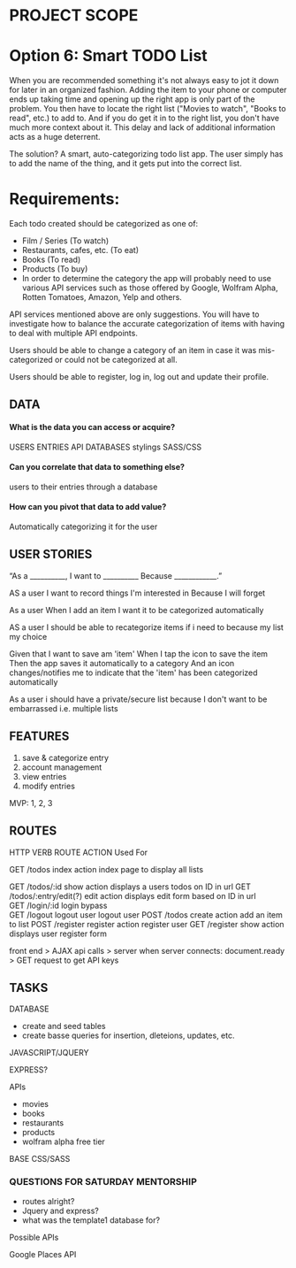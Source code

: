 # PROJECT SCOPE

# Option 6: Smart TODO List
When you are recommended something it's not always easy to jot it down for later in an organized fashion. Adding the item to your phone or computer ends up taking time and opening up the right app is only part of the problem. You then have to locate the right list ("Movies to watch", "Books to read", etc.) to add to. And if you do get it in to the right list, you don't have much more context about it. This delay and lack of additional information acts as a huge deterrent.

The solution? A smart, auto-categorizing todo list app. The user simply has to add the name of the thing, and it gets put into the correct list.

# Requirements:
Each todo created should be categorized as one of:

- Film / Series (To watch)
- Restaurants, cafes, etc. (To eat)
- Books (To read)
- Products (To buy)
- In order to determine the category the app will probably need to use various API services such as those offered by Google, Wolfram Alpha, Rotten Tomatoes, Amazon, Yelp and others.

API services mentioned above are only suggestions. You will have to investigate how to balance the accurate categorization of items with having to deal with multiple API endpoints.

Users should be able to change a category of an item in case it was mis-categorized or could not be categorized at all.

Users should be able to register, log in, log out and update their profile.

## DATA

#### What is the data you can access or acquire?
USERS
ENTRIES
API DATABASES
stylings SASS/CSS

#### Can you correlate that data to something else?
users to their entries through a database



#### How can you pivot that data to add value?
Automatically categorizing it for the user

## USER STORIES

“As a __________,
I want to __________
Because ____________.”

AS a user
I want to record things I'm interested in
Because I will forget

As a user
When I add an item I want it to be categorized automatically

AS a user 
I should be able to recategorize items if i need to
because my list my choice

Given that I want to save am 'item' 
When I tap the icon to save the item
Then the app saves it automatically to a category
And an icon changes/notifies me to indicate that the 'item' has been categorized automatically

<!-- stretch -->
As a user
i should have a private/secure list
because I don't want to be embarrassed
i.e. multiple lists


## FEATURES
1. save & categorize entry
2. account management
3. view entries
4. modify entries

MVP: 1, 2, 3



## ROUTES

HTTP VERB           ROUTE                          ACTION                     Used For

GET                 /todos                         index action               index page to display all lists

GET                 /todos/:id                     show action                displays a users todos on ID in url
GET                 /todos/:entry/edit(?)          edit action                displays edit form based on ID in url        
GET                 /login/:id                     login bypass       
GET                 /logout                        logout user                logout user
POST                /todos                         create action              add an item to list
POST                /register                      register action            register user
GET                 /register                      show action                displays user register form
                   

front end > AJAX api calls > server
when server connects: document.ready > GET request to get API keys

## TASKS

DATABASE
- create and seed tables
- create basse queries for insertion, dleteions, updates, etc.

JAVASCRIPT/JQUERY

EXPRESS?

APIs
- movies
- books
- restaurants
- products
- wolfram alpha free tier


BASE CSS/SASS


### QUESTIONS FOR SATURDAY MENTORSHIP
- routes alright?
- Jquery and express?
- what was the template1 database for?





Possible APIs

Google Places API
